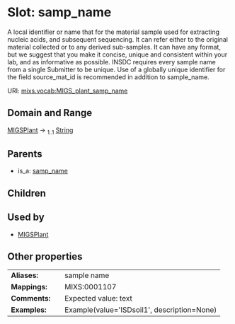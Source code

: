 
# Slot: samp_name


A local identifier or name that for the material sample used for extracting nucleic acids, and subsequent sequencing. It can refer either to the original material collected or to any derived sub-samples. It can have any format, but we suggest that you make it concise, unique and consistent within your lab, and as informative as possible. INSDC requires every sample name from a single Submitter to be unique. Use of a globally unique identifier for the field source_mat_id is recommended in addition to sample_name.

URI: [mixs.vocab:MIGS_plant_samp_name](https://w3id.org/mixs/vocab/MIGS_plant_samp_name)


## Domain and Range

[MIGSPlant](MIGSPlant.md) &#8594;  <sub>1..1</sub> [String](types/String.md)

## Parents

 *  is_a: [samp_name](samp_name.md)

## Children


## Used by

 * [MIGSPlant](MIGSPlant.md)

## Other properties

|  |  |  |
| --- | --- | --- |
| **Aliases:** | | sample name |
| **Mappings:** | | MIXS:0001107 |
| **Comments:** | | Expected value: text |
| **Examples:** | | Example(value='ISDsoil1', description=None) |

